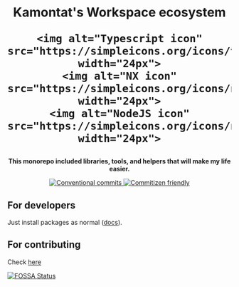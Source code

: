 <!-- Title section -->
<h1 align="center">
    Kamontat's Workspace ecosystem

    <img alt="Typescript icon" src="https://simpleicons.org/icons/typescript.svg" width="24px">
    <img alt="NX icon" src="https://simpleicons.org/icons/nx.svg" width="24px">
    <img alt="NodeJS icon" src="https://simpleicons.org/icons/nodedotjs.svg" width="24px">

</h1>

<!-- Description section -->
<p align="center">
    <strong>This monorepo included libraries, tools, and helpers that will make my life easier.</strong>
</p>

<!-- Badge setup -->
<p align="center">
    <a href="https://www.conventionalcommits.org/">
      <img src="https://img.shields.io/badge/conventional--commits-brightgreen?style=flat-square&logo=conventionalcommits&color=black" alt="Conventional commits" />
    </a>
    <a href="http://commitizen.github.io/cz-cli/">
      <img src="https://img.shields.io/badge/commitizen-friendly-brightgreen.svg?style=flat-square" alt="Commitizen friendly" />
    </a>
</p>

<!-- content section -->

## For developers

Just install packages as normal ([docs](https://kcws.kamontat.net)).

## For contributing

Check [here](./CONTRIBUTING.md)

<!-- Footer section -->
<p align="left">
    <a href="https://app.fossa.com/projects/custom%2B7211%2Fgithub.com%2Fkc-workspace%2Fkcws?ref=badge_large&issueType=license">
        <img src="https://app.fossa.com/api/projects/custom%2B7211%2Fgithub.com%2Fkc-workspace%2Fkcws.svg?type=large&issueType=license" alt="FOSSA Status">
    </a>
</p>
